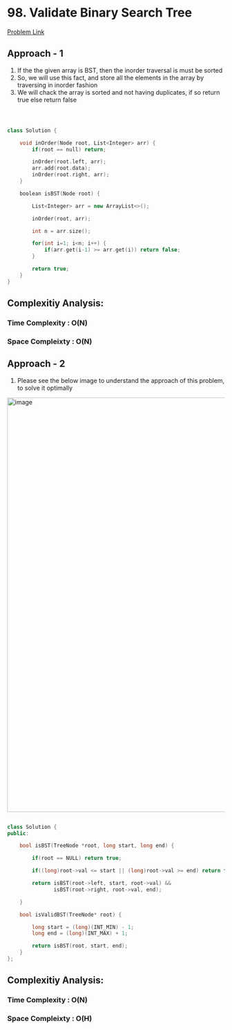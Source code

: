 # 98. Validate Binary Search Tree

[Problem Link](https://leetcode.com/problems/validate-binary-search-tree/)

## Approach - 1

1. If the the given array is BST, then the inorder traversal is must be sorted
2. So, we will use this fact, and store all the elements in the array by traversing in inorder fashion
3. We will chack the array is sorted and not having duplicates, if so return true else return false

```c++



class Solution {

    void inOrder(Node root, List<Integer> arr) {
        if(root == null) return;

        inOrder(root.left, arr);
        arr.add(root.data);
        inOrder(root.right, arr);
    }

    boolean isBST(Node root) {

        List<Integer> arr = new ArrayList<>();

        inOrder(root, arr);

        int n = arr.size();

        for(int i=1; i<n; i++) {
            if(arr.get(i-1) >= arr.get(i)) return false;
        }

        return true;
    }
}


```

## Complexitiy Analysis:

### Time Complexity : O(N)

### Space Compleixty : O(N)

## Approach - 2

1. Please see the below image to understand the approach of this problem, to solve it optimally

<img width="959" alt="image" src="https://github.com/user-attachments/assets/119474c3-e9c2-4740-b777-70d9eaa9f81e">

```c++

class Solution {
public:

    bool isBST(TreeNode *root, long start, long end) {

        if(root == NULL) return true;

        if((long)root->val <= start || (long)root->val >= end) return false;

        return isBST(root->left, start, root->val) &&
               isBST(root->right, root->val, end);

    }

    bool isValidBST(TreeNode* root) {

        long start = (long)(INT_MIN) - 1;
        long end = (long)(INT_MAX) + 1;

        return isBST(root, start, end);
    }
};

```

## Complexitiy Analysis:

### Time Complexity : O(N)

### Space Compleixty : O(H)
